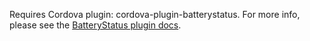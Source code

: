 
Requires Cordova plugin: cordova-plugin-batterystatus. For more info, please see the [BatteryStatus plugin docs](https://github.com/apache/cordova-plugin-battery-status).
